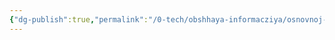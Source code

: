 ```yaml
---
{"dg-publish":true,"permalink":"/0-tech/obshhaya-informacziya/osnovnoj-syuzhet/arka-3-shahty-grejvuda/"}
---
```



